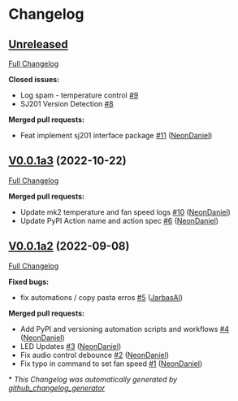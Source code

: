 # Changelog

## [Unreleased](https://github.com/OpenVoiceOS/ovos-PHAL-plugin-mk2/tree/HEAD)

[Full Changelog](https://github.com/OpenVoiceOS/ovos-PHAL-plugin-mk2/compare/V0.0.1a3...HEAD)

**Closed issues:**

- Log spam - temperature control [\#9](https://github.com/OpenVoiceOS/ovos-PHAL-plugin-mk2/issues/9)
- SJ201 Version Detection [\#8](https://github.com/OpenVoiceOS/ovos-PHAL-plugin-mk2/issues/8)

**Merged pull requests:**

- Feat implement sj201 interface package [\#11](https://github.com/OpenVoiceOS/ovos-PHAL-plugin-mk2/pull/11) ([NeonDaniel](https://github.com/NeonDaniel))

## [V0.0.1a3](https://github.com/OpenVoiceOS/ovos-PHAL-plugin-mk2/tree/V0.0.1a3) (2022-10-22)

[Full Changelog](https://github.com/OpenVoiceOS/ovos-PHAL-plugin-mk2/compare/V0.0.1a2...V0.0.1a3)

**Merged pull requests:**

- Update mk2 temperature and fan speed logs [\#10](https://github.com/OpenVoiceOS/ovos-PHAL-plugin-mk2/pull/10) ([NeonDaniel](https://github.com/NeonDaniel))
- Update PyPI Action name and action spec [\#6](https://github.com/OpenVoiceOS/ovos-PHAL-plugin-mk2/pull/6) ([NeonDaniel](https://github.com/NeonDaniel))

## [V0.0.1a2](https://github.com/OpenVoiceOS/ovos-PHAL-plugin-mk2/tree/V0.0.1a2) (2022-09-08)

[Full Changelog](https://github.com/OpenVoiceOS/ovos-PHAL-plugin-mk2/compare/3aa4a80dbfb1cf22b8e19d61a5fbe33d6d0dbe6a...V0.0.1a2)

**Fixed bugs:**

- fix automations / copy pasta erros [\#5](https://github.com/OpenVoiceOS/ovos-PHAL-plugin-mk2/pull/5) ([JarbasAl](https://github.com/JarbasAl))

**Merged pull requests:**

- Add PyPI and versioning automation scripts and workflows [\#4](https://github.com/OpenVoiceOS/ovos-PHAL-plugin-mk2/pull/4) ([NeonDaniel](https://github.com/NeonDaniel))
- LED Updates [\#3](https://github.com/OpenVoiceOS/ovos-PHAL-plugin-mk2/pull/3) ([NeonDaniel](https://github.com/NeonDaniel))
- Fix audio control debounce [\#2](https://github.com/OpenVoiceOS/ovos-PHAL-plugin-mk2/pull/2) ([NeonDaniel](https://github.com/NeonDaniel))
- Fix typo in command to set fan speed [\#1](https://github.com/OpenVoiceOS/ovos-PHAL-plugin-mk2/pull/1) ([NeonDaniel](https://github.com/NeonDaniel))



\* *This Changelog was automatically generated by [github_changelog_generator](https://github.com/github-changelog-generator/github-changelog-generator)*
